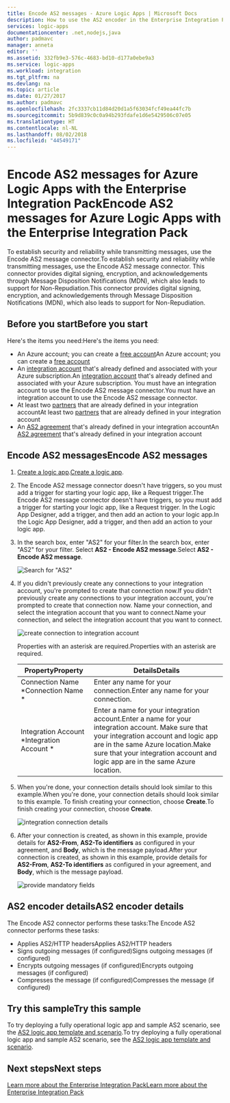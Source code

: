 ```yaml
---
title: Encode AS2 messages - Azure Logic Apps | Microsoft Docs
description: How to use the AS2 encoder in the Enterprise Integration Pack for Azure Logic Apps
services: logic-apps
documentationcenter: .net,nodejs,java
author: padmavc
manager: anneta
editor: ''
ms.assetid: 332fb9e3-576c-4683-bd10-d177a0ebe9a3
ms.service: logic-apps
ms.workload: integration
ms.tgt_pltfrm: na
ms.devlang: na
ms.topic: article
ms.date: 01/27/2017
ms.author: padmavc
ms.openlocfilehash: 2fc3337cb11d84d20d1a5f63034fcf49ea44fc7b
ms.sourcegitcommit: 5b9d839c0c0a94b293fdafe1d6e5429506c07e05
ms.translationtype: HT
ms.contentlocale: nl-NL
ms.lasthandoff: 08/02/2018
ms.locfileid: "44549171"
---
```

# <a name="encode-as2-messages-for-azure-logic-apps-with-the-enterprise-integration-pack"></a><span data-ttu-id="1b2fb-103">Encode AS2 messages for Azure Logic Apps with the Enterprise Integration Pack</span><span class="sxs-lookup"><span data-stu-id="1b2fb-103">Encode AS2 messages for Azure Logic Apps with the Enterprise Integration Pack</span></span>

<span data-ttu-id="1b2fb-104">To establish security and reliability while transmitting messages, use the Encode AS2 message connector.</span><span class="sxs-lookup"><span data-stu-id="1b2fb-104">To establish security and reliability while transmitting messages, use the Encode AS2 message connector.</span></span> <span data-ttu-id="1b2fb-105">This connector provides digital signing, encryption, and acknowledgements through Message Disposition Notifications (MDN), which also leads to support for Non-Repudiation.</span><span class="sxs-lookup"><span data-stu-id="1b2fb-105">This connector provides digital signing, encryption, and acknowledgements through Message Disposition Notifications (MDN), which also leads to support for Non-Repudiation.</span></span>

## <a name="before-you-start"></a><span data-ttu-id="1b2fb-106">Before you start</span><span class="sxs-lookup"><span data-stu-id="1b2fb-106">Before you start</span></span>

<span data-ttu-id="1b2fb-107">Here's the items you need:</span><span class="sxs-lookup"><span data-stu-id="1b2fb-107">Here's the items you need:</span></span>

* <span data-ttu-id="1b2fb-108">An Azure account; you can create a [free account](https://azure.microsoft.com/free)</span><span class="sxs-lookup"><span data-stu-id="1b2fb-108">An Azure account; you can create a [free account](https://azure.microsoft.com/free)</span></span>
* <span data-ttu-id="1b2fb-109">An [integration account](logic-apps-enterprise-integration-create-integration-account.md) that's already defined and associated with your Azure subscription.</span><span class="sxs-lookup"><span data-stu-id="1b2fb-109">An [integration account](logic-apps-enterprise-integration-create-integration-account.md) that's already defined and associated with your Azure subscription.</span></span> <span data-ttu-id="1b2fb-110">You must have an integration account to use the Encode AS2 message connector.</span><span class="sxs-lookup"><span data-stu-id="1b2fb-110">You must have an integration account to use the Encode AS2 message connector.</span></span>
* <span data-ttu-id="1b2fb-111">At least two [partners](logic-apps-enterprise-integration-partners.md) that are already defined in your integration account</span><span class="sxs-lookup"><span data-stu-id="1b2fb-111">At least two [partners](logic-apps-enterprise-integration-partners.md) that are already defined in your integration account</span></span>
* <span data-ttu-id="1b2fb-112">An [AS2 agreement](logic-apps-enterprise-integration-as2.md) that's already defined in your integration account</span><span class="sxs-lookup"><span data-stu-id="1b2fb-112">An [AS2 agreement](logic-apps-enterprise-integration-as2.md) that's already defined in your integration account</span></span>

## <a name="encode-as2-messages"></a><span data-ttu-id="1b2fb-113">Encode AS2 messages</span><span class="sxs-lookup"><span data-stu-id="1b2fb-113">Encode AS2 messages</span></span>

1. <span data-ttu-id="1b2fb-114">[Create a logic app](logic-apps-create-a-logic-app.md).</span><span class="sxs-lookup"><span data-stu-id="1b2fb-114">[Create a logic app](logic-apps-create-a-logic-app.md).</span></span>

2. <span data-ttu-id="1b2fb-115">The Encode AS2 message connector doesn't have triggers, so you must add a trigger for starting your logic app, like a Request trigger.</span><span class="sxs-lookup"><span data-stu-id="1b2fb-115">The Encode AS2 message connector doesn't have triggers, so you must add a trigger for starting your logic app, like a Request trigger.</span></span> <span data-ttu-id="1b2fb-116">In the Logic App Designer, add a trigger, and then add an action to your logic app.</span><span class="sxs-lookup"><span data-stu-id="1b2fb-116">In the Logic App Designer, add a trigger, and then add an action to your logic app.</span></span>

3.  <span data-ttu-id="1b2fb-117">In the search box, enter "AS2" for your filter.</span><span class="sxs-lookup"><span data-stu-id="1b2fb-117">In the search box, enter "AS2" for your filter.</span></span> <span data-ttu-id="1b2fb-118">Select **AS2 - Encode AS2 message**.</span><span class="sxs-lookup"><span data-stu-id="1b2fb-118">Select **AS2 - Encode AS2 message**.</span></span>
   
    ![Search for "AS2"](https://docstestmedia1.blob.core.windows.net/azure-media/articles/logic-apps/media/logic-apps-enterprise-integration-as2-encode/as2decodeimage1.png)

4. <span data-ttu-id="1b2fb-120">If you didn't previously create any connections to your integration account, you're prompted to create that connection now.</span><span class="sxs-lookup"><span data-stu-id="1b2fb-120">If you didn't previously create any connections to your integration account, you're prompted to create that connection now.</span></span> <span data-ttu-id="1b2fb-121">Name your connection, and select the integration account that you want to connect.</span><span class="sxs-lookup"><span data-stu-id="1b2fb-121">Name your connection, and select the integration account that you want to connect.</span></span> 
   
    ![create connection to integration account](https://docstestmedia1.blob.core.windows.net/azure-media/articles/logic-apps/media/logic-apps-enterprise-integration-as2-encode/as2encodeimage1.png)  

    <span data-ttu-id="1b2fb-123">Properties with an asterisk are required.</span><span class="sxs-lookup"><span data-stu-id="1b2fb-123">Properties with an asterisk are required.</span></span>

    | <span data-ttu-id="1b2fb-124">Property</span><span class="sxs-lookup"><span data-stu-id="1b2fb-124">Property</span></span> | <span data-ttu-id="1b2fb-125">Details</span><span class="sxs-lookup"><span data-stu-id="1b2fb-125">Details</span></span> |
    | --- | --- |
    | <span data-ttu-id="1b2fb-126">Connection Name \*</span><span class="sxs-lookup"><span data-stu-id="1b2fb-126">Connection Name \*</span></span> |<span data-ttu-id="1b2fb-127">Enter any name for your connection.</span><span class="sxs-lookup"><span data-stu-id="1b2fb-127">Enter any name for your connection.</span></span> |
    | <span data-ttu-id="1b2fb-128">Integration Account \*</span><span class="sxs-lookup"><span data-stu-id="1b2fb-128">Integration Account \*</span></span> |<span data-ttu-id="1b2fb-129">Enter a name for your integration account.</span><span class="sxs-lookup"><span data-stu-id="1b2fb-129">Enter a name for your integration account.</span></span> <span data-ttu-id="1b2fb-130">Make sure that your integration account and logic app are in the same Azure location.</span><span class="sxs-lookup"><span data-stu-id="1b2fb-130">Make sure that your integration account and logic app are in the same Azure location.</span></span> |

5.  <span data-ttu-id="1b2fb-131">When you're done, your connection details should look similar to this example.</span><span class="sxs-lookup"><span data-stu-id="1b2fb-131">When you're done, your connection details should look similar to this example.</span></span> <span data-ttu-id="1b2fb-132">To finish creating your connection, choose **Create**.</span><span class="sxs-lookup"><span data-stu-id="1b2fb-132">To finish creating your connection, choose **Create**.</span></span>
   
    ![integration connection details](https://docstestmedia1.blob.core.windows.net/azure-media/articles/logic-apps/media/logic-apps-enterprise-integration-as2-encode/as2encodeimage2.png)

6. <span data-ttu-id="1b2fb-134">After your connection is created, as shown in this example, provide details for **AS2-From**, **AS2-To identifiers** as configured in your agreement, and **Body**, which is the message payload.</span><span class="sxs-lookup"><span data-stu-id="1b2fb-134">After your connection is created, as shown in this example, provide details for **AS2-From**, **AS2-To identifiers** as configured in your agreement, and **Body**, which is the message payload.</span></span>
   
    ![provide mandatory fields](https://docstestmedia1.blob.core.windows.net/azure-media/articles/logic-apps/media/logic-apps-enterprise-integration-as2-encode/as2encodeimage3.png)

## <a name="as2-encoder-details"></a><span data-ttu-id="1b2fb-136">AS2 encoder details</span><span class="sxs-lookup"><span data-stu-id="1b2fb-136">AS2 encoder details</span></span>

<span data-ttu-id="1b2fb-137">The Encode AS2 connector performs these tasks:</span><span class="sxs-lookup"><span data-stu-id="1b2fb-137">The Encode AS2 connector performs these tasks:</span></span> 

* <span data-ttu-id="1b2fb-138">Applies AS2/HTTP headers</span><span class="sxs-lookup"><span data-stu-id="1b2fb-138">Applies AS2/HTTP headers</span></span>
* <span data-ttu-id="1b2fb-139">Signs outgoing messages (if configured)</span><span class="sxs-lookup"><span data-stu-id="1b2fb-139">Signs outgoing messages (if configured)</span></span>
* <span data-ttu-id="1b2fb-140">Encrypts outgoing messages (if configured)</span><span class="sxs-lookup"><span data-stu-id="1b2fb-140">Encrypts outgoing messages (if configured)</span></span>
* <span data-ttu-id="1b2fb-141">Compresses the message (if configured)</span><span class="sxs-lookup"><span data-stu-id="1b2fb-141">Compresses the message (if configured)</span></span>

## <a name="try-this-sample"></a><span data-ttu-id="1b2fb-142">Try this sample</span><span class="sxs-lookup"><span data-stu-id="1b2fb-142">Try this sample</span></span>

<span data-ttu-id="1b2fb-143">To try deploying a fully operational logic app and sample AS2 scenario, see the [AS2 logic app template and scenario](https://azure.microsoft.com/documentation/templates/201-logic-app-as2-send-receive/).</span><span class="sxs-lookup"><span data-stu-id="1b2fb-143">To try deploying a fully operational logic app and sample AS2 scenario, see the [AS2 logic app template and scenario](https://azure.microsoft.com/documentation/templates/201-logic-app-as2-send-receive/).</span></span>

## <a name="next-steps"></a><span data-ttu-id="1b2fb-144">Next steps</span><span class="sxs-lookup"><span data-stu-id="1b2fb-144">Next steps</span></span>
[<span data-ttu-id="1b2fb-145">Learn more about the Enterprise Integration Pack</span><span class="sxs-lookup"><span data-stu-id="1b2fb-145">Learn more about the Enterprise Integration Pack</span></span>](logic-apps-enterprise-integration-overview.md "Learn about Enterprise Integration Pack") 





